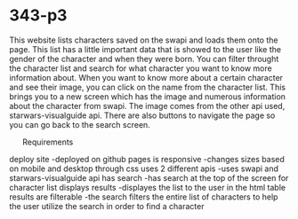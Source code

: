 # 343-p3

This website lists characters saved on the swapi and loads them onto the page. 
This list has a little important data that is showed to the user like the gender of the character and when they were born.
You can filter throught the character list and search for what character you want to know more information about.
When you want to know more about a certain character and see their image, you can click on the name from the character list.
This brings you to a new screen which has the image and numerous information about the character from swapi. The image comes from the
other api used, starwars-visualguide api. There are also buttons to navigate the page so you can go back to the search screen.

<ul>Requirements</ul>
deploy site
-deployed on github pages
is responsive
-changes sizes based on mobile and desktop through css
uses 2 different apis
-uses swapi and starwars-visualguide api
has search
-has search at the top of the screen for character list
displays results
-displayes the list to the user in the html table
results are filterable
-the search filters the entire list of characters to help the user utilize the search in order to find a character
